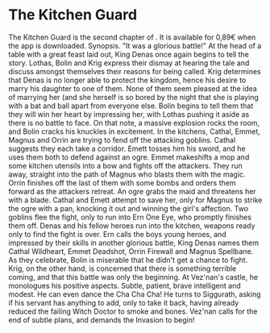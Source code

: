 # The Kitchen Guard

The Kitchen Guard is the second chapter of . It is available for 0,89€ when the app is downloaded.
Synopsis.
"It was a glorious battle!" At the head of a table with a great feast laid out, King Denas once again begins to tell the story. Lothas, Bolin and Krig express their dismay at hearing the tale and discuss amongst themselves their reasons for being called. Krig determines that Denas is no longer able to protect the kingdom, hence his desire to marry his daughter to one of them. None of them seem pleased at the idea of marrying her (and she herself is so bored by the night that she is playing with a bat and ball apart from everyone else. Bolin begins to tell them that they will win her heart by impressing her, with Lothas pushing it aside as there is no battle to face. On that note, a massive explosion rocks the room, and Bolin cracks his knuckles in excitement.
In the kitchens, Cathal, Emmet, Magnus and Orrin are trying to fend off the attacking goblins. Cathal suggests they each take a corridor. Emett tosses him his sword, and he uses them both to defend against an ogre. Emmet makeshifts a mop and some kitchen utensils into a bow and fights off the attackers. They run away, straight into the path of Magnus who blasts them with the magic. Orrin finishes off the last of them with some bombs and orders them forward as the attackers retreat. An ogre grabs the maid and threatens her with a blade. Cathal and Emett attempt to save her, only for Magnus to strike the ogre with a pan, knocking it out and winning the girl's affection. Two goblins flee the fight, only to run into Ern One Eye, who promptly finishes them off.
Denas and his fellow heroes run into the kitchen, weapons ready only to find the fight is over. Ern calls the boys young heroes, and impressed by their skills in another glorious battle, King Denas names them Cathal Wildheart, Emmet Deadshot, Orrin Firewall and Magnus Spellbane. As they celebrate, Bolin is miserable that he didn't get a chance to fight. Krig, on the other hand, is concerned that there is something terrible coming, and that this battle was only the beginning.
At Vez'nan's castle, he monologues his positive aspects. Subtle, patient, brave intelligent and modest. He can even dance the Cha Cha Cha! He turns to Siggurath, asking if his servant has anything to add, only to take it back, having already reduced the failing Witch Doctor to smoke and bones. Vez'nan calls for the end of subtle plans, and demands the Invasion to begin!
